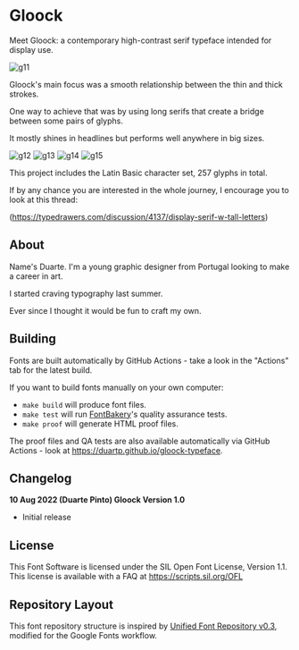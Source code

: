 # Gloock

Meet Gloock: a contemporary high-contrast serif typeface intended for display use. 

![g11](https://user-images.githubusercontent.com/53453513/184191663-970889a5-8012-4d10-82c5-05df6f464c12.jpg)

Gloock's main focus was a smooth relationship between the thin and thick strokes. 

One way to achieve that was by using long serifs that create a bridge between some pairs of glyphs. 

It mostly shines in headlines but performs well anywhere in big sizes.

![g12](https://user-images.githubusercontent.com/53453513/184191476-14375895-fa9c-4f24-94b6-a50739a72d42.jpg)
![g13](https://user-images.githubusercontent.com/53453513/184191501-92ea1b89-28a7-4a8a-adb7-fd756bc003bf.jpg)
![g14](https://user-images.githubusercontent.com/53453513/184191505-c6cf44b7-508e-4709-abab-7ecada7934a9.jpg)
![g15](https://user-images.githubusercontent.com/53453513/184190458-441bc931-7c03-46b0-b86d-cc5df68cac99.jpg)

This project includes the Latin Basic character set, 257 glyphs in total.

If by any chance you are interested in the whole journey, I encourage you to look at this thread:

(https://typedrawers.com/discussion/4137/display-serif-w-tall-letters)

## About

Name's Duarte. I'm a young graphic designer from Portugal looking to make a career in art. 

I started craving typography last summer.

Ever since I thought it would be fun to craft my own. 

## Building

Fonts are built automatically by GitHub Actions - take a look in the "Actions" tab for the latest build.

If you want to build fonts manually on your own computer:

* `make build` will produce font files.
* `make test` will run [FontBakery](https://github.com/googlefonts/fontbakery)'s quality assurance tests.
* `make proof` will generate HTML proof files.

The proof files and QA tests are also available automatically via GitHub Actions - look at https://duartp.github.io/gloock-typeface.

## Changelog

**10 Aug 2022 (Duarte Pinto) Gloock Version 1.0**
- Initial release

## License

This Font Software is licensed under the SIL Open Font License, Version 1.1.
This license is available with a FAQ at
https://scripts.sil.org/OFL

## Repository Layout

This font repository structure is inspired by [Unified Font Repository v0.3](https://github.com/unified-font-repository/Unified-Font-Repository), modified for the Google Fonts workflow.
